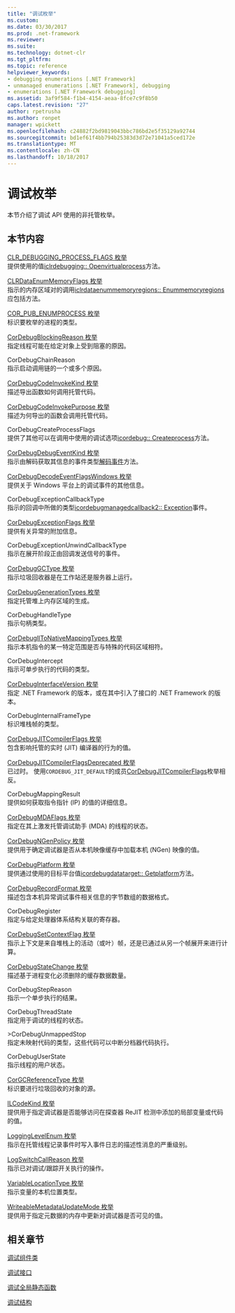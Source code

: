```yaml
---
title: "调试枚举"
ms.custom: 
ms.date: 03/30/2017
ms.prod: .net-framework
ms.reviewer: 
ms.suite: 
ms.technology: dotnet-clr
ms.tgt_pltfrm: 
ms.topic: reference
helpviewer_keywords:
- debugging enumerations [.NET Framework]
- unmanaged enumerations [.NET Framework], debugging
- enumerations [.NET Framework debugging]
ms.assetid: 3af9f584-f1b4-4154-aeaa-8fce7c9f8b50
caps.latest.revision: "27"
author: rpetrusha
ms.author: ronpet
manager: wpickett
ms.openlocfilehash: c24882f2bd9819043bbc786bd2e5f35129a92744
ms.sourcegitcommit: bd1ef61f4bb794b25383d3d72e71041a5ced172e
ms.translationtype: MT
ms.contentlocale: zh-CN
ms.lasthandoff: 10/18/2017
---
```

# <a name="debugging-enumerations"></a>调试枚举
本节介绍了调试 API 使用的非托管枚举。  
  
## <a name="in-this-section"></a>本节内容  
 [CLR_DEBUGGING_PROCESS_FLAGS 枚举](../../../../docs/framework/unmanaged-api/debugging/clr-debugging-process-flags-enumeration.md)  
 提供使用的值[iclrdebugging:: Openvirtualprocess](../../../../docs/framework/unmanaged-api/debugging/iclrdebugging-openvirtualprocess-method.md)方法。  
  
 [CLRDataEnumMemoryFlags 枚举](../../../../docs/framework/unmanaged-api/debugging/clrdataenummemoryflags-enumeration.md)  
 指示的内存区域对的调用[iclrdataenummemoryregions:: Enummemoryregions](../../../../docs/framework/unmanaged-api/debugging/iclrdataenummemoryregions-enummemoryregions-method.md)应包括方法。  
  
 [COR_PUB_ENUMPROCESS 枚举](../../../../docs/framework/unmanaged-api/debugging/cor-pub-enumprocess-enumeration.md)  
 标识要枚举的进程的类型。  
  
 [CorDebugBlockingReason 枚举](../../../../docs/framework/unmanaged-api/debugging/cordebugblockingreason-enumeration.md)  
 指定线程可能在给定对象上受到阻塞的原因。  
  
 CorDebugChainReason  
 指示启动调用链的一个或多个原因。  
  
 [CorDebugCodeInvokeKind 枚举](../../../../docs/framework/unmanaged-api/debugging/cordebugcodeinvokekind-enumeration.md)  
 描述导出函数如何调用托管代码。  
  
 [CorDebugCodeInvokePurpose 枚举](../../../../docs/framework/unmanaged-api/debugging/cordebugcodeinvokepurpose-enumeration.md)  
 描述为何导出的函数会调用托管代码。  
  
 CorDebugCreateProcessFlags  
 提供了其他可以在调用中使用的调试选项[icordebug:: Createprocess](../../../../docs/framework/unmanaged-api/debugging/icordebug-createprocess-method.md)方法。  
  
 [CorDebugDebugEventKind 枚举](../../../../docs/framework/unmanaged-api/debugging/cordebugdebugeventkind-enumeration.md)  
 指示由解码获取其信息的事件类型[解码事件](../../../../docs/framework/unmanaged-api/debugging/icordebugprocess6-decodeevent-method.md)方法。  
  
 [CorDebugDecodeEventFlagsWindows 枚举](../../../../docs/framework/unmanaged-api/debugging/cordebugdecodeeventflagswindows-enumeration.md)  
 提供关于 Windows 平台上的调试事件的其他信息。  
  
 CorDebugExceptionCallbackType  
 指示的回调中所做的类型[icordebugmanagedcallback2:: Exception](../../../../docs/framework/unmanaged-api/debugging/icordebugmanagedcallback2-exception-method.md)事件。  
  
 [CorDebugExceptionFlags 枚举](../../../../docs/framework/unmanaged-api/debugging/cordebugexceptionflags-enumeration.md)  
 提供有关异常的附加信息。  
  
 CorDebugExceptionUnwindCallbackType  
 指示在展开阶段正由回调发送信号的事件。  
  
 [CorDebugGCType 枚举](../../../../docs/framework/unmanaged-api/debugging/cordebuggctype-enumeration.md)  
 指示垃圾回收器是在工作站还是服务器上运行。  
  
 [CorDebugGenerationTypes 枚举](../../../../docs/framework/unmanaged-api/debugging/cordebuggenerationtypes-enumeration.md)  
 指定托管堆上内存区域的生成。  
  
 CorDebugHandleType  
 指示句柄类型。  
  
 [CorDebugIlToNativeMappingTypes 枚举](../../../../docs/framework/unmanaged-api/debugging/cordebugiltonativemappingtypes-enumeration.md)  
 指示本机指令的某一特定范围是否与特殊的代码区域相符。  
  
 CorDebugIntercept  
 指示可单步执行的代码的类型。  
  
 [CorDebugInterfaceVersion 枚举](../../../../docs/framework/unmanaged-api/debugging/cordebuginterfaceversion-enumeration.md)  
 指定 .NET Framework 的版本，或在其中引入了接口的 .NET Framework 的版本。  
  
 CorDebugInternalFrameType  
 标识堆栈帧的类型。  
  
 [CorDebugJITCompilerFlags 枚举](../../../../docs/framework/unmanaged-api/debugging/cordebugjitcompilerflags-enumeration.md)  
 包含影响托管的实时 (JIT) 编译器的行为的值。  
  
 [CorDebugJITCompilerFlagsDeprecated 枚举](../../../../docs/framework/unmanaged-api/debugging/cordebugjitcompilerflagsdeprecated-enumeration.md)  
 已过时。 使用`CORDEBUG_JIT_DEFAULT`的成员[CorDebugJITCompilerFlags](../../../../docs/framework/unmanaged-api/debugging/cordebugjitcompilerflags-enumeration.md)枚举相反。  
  
 CorDebugMappingResult  
 提供如何获取指令指针 (IP) 的值的详细信息。  
  
 [CorDebugMDAFlags 枚举](../../../../docs/framework/unmanaged-api/debugging/cordebugmdaflags-enumeration.md)  
 指定在其上激发托管调试助手 (MDA) 的线程的状态。  
  
 [CorDebugNGenPolicy 枚举](../../../../docs/framework/unmanaged-api/debugging/cordebugngenpolicy-enumeration.md)  
 提供用于确定调试器是否从本机映像缓存中加载本机 (NGen) 映像的值。  
  
 [CorDebugPlatform 枚举](../../../../docs/framework/unmanaged-api/debugging/cordebugplatform-enumeration.md)  
 提供通过使用的目标平台值[icordebugdatatarget:: Getplatform](../../../../docs/framework/unmanaged-api/debugging/icordebugdatatarget-getplatform-method.md)方法。  
  
 [CorDebugRecordFormat 枚举](../../../../docs/framework/unmanaged-api/debugging/cordebugrecordformat-enumeration.md)  
 描述包含本机异常调试事件相关信息的字节数组的数据格式。  
  
 CorDebugRegister  
 指定与给定处理器体系结构关联的寄存器。  
  
 [CorDebugSetContextFlag 枚举](../../../../docs/framework/unmanaged-api/debugging/cordebugsetcontextflag-enumeration.md)  
 指示上下文是来自堆栈上的活动（或叶）帧，还是已通过从另一个帧展开来进行计算。  
  
 [CorDebugStateChange 枚举](../../../../docs/framework/unmanaged-api/debugging/cordebugstatechange-enumeration.md)  
 描述基于进程变化必须删除的缓存数据数量。  
  
 CorDebugStepReason  
 指示一个单步执行的结果。  
  
 CorDebugThreadState  
 指定用于调试的线程的状态。  
  
 \>CorDebugUnmappedStop  
 指定未映射代码的类型，这些代码可以中断分档器代码执行。  
  
 CorDebugUserState  
 指示线程的用户状态。  
  
 [CorGCReferenceType 枚举](../../../../docs/framework/unmanaged-api/debugging/corgcreferencetype-enumeration.md)  
 标识要进行垃圾回收的对象的源。  
  
 [ILCodeKind 枚举](../../../../docs/framework/unmanaged-api/debugging/ilcodekind-enumeration.md)  
 提供用于指定调试器是否能够访问在探查器 ReJIT 检测中添加的局部变量或代码的值。  
  
 [LoggingLevelEnum 枚举](../../../../docs/framework/unmanaged-api/debugging/logginglevelenum-enumeration.md)  
 指示在托管线程记录事件时写入事件日志的描述性消息的严重级别。  
  
 [LogSwitchCallReason 枚举](../../../../docs/framework/unmanaged-api/debugging/logswitchcallreason-enumeration.md)  
 指示已对调试/跟踪开关执行的操作。  
  
 [VariableLocationType 枚举](../../../../docs/framework/unmanaged-api/debugging/variablelocationtype-enumeration.md)  
 指示变量的本机位置类型。  
  
 [WriteableMetadataUpdateMode 枚举](../../../../docs/framework/unmanaged-api/debugging/writeablemetadataupdatemode-enumeration.md)  
 提供用于指定元数据的内存中更新对调试器是否可见的值。  
  
## <a name="related-sections"></a>相关章节  
 [调试组件类](../../../../docs/framework/unmanaged-api/debugging/debugging-coclasses.md)  
  
 [调试接口](../../../../docs/framework/unmanaged-api/debugging/debugging-interfaces.md)  
  
 [调试全局静态函数](../../../../docs/framework/unmanaged-api/debugging/debugging-global-static-functions.md)  
  
 [调试结构](../../../../docs/framework/unmanaged-api/debugging/debugging-structures.md)
